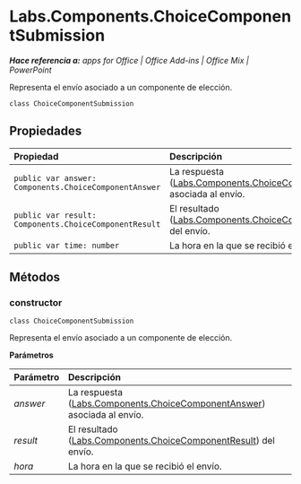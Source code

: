 
# Labs.Components.ChoiceComponentSubmission

 _**Hace referencia a:** apps for Office | Office Add-ins | Office Mix | PowerPoint_

Representa el envío asociado a un componente de elección.

```
class ChoiceComponentSubmission
```


## Propiedades


|Propiedad|Descripción|
|:-----|:-----|
| `public var answer: Components.ChoiceComponentAnswer`|La respuesta ([Labs.Components.ChoiceComponentAnswer](../../reference/office-mix/labs.components.choicecomponentanswer.md)) asociada al envío.|
| `public var result: Components.ChoiceComponentResult`|El resultado ([Labs.Components.ChoiceComponentResult](../../reference/office-mix/labs.components.choicecomponentresult.md)) del envío.|
| `public var time: number`|La hora en la que se recibió el envío.|

## Métodos




### constructor

 `class ChoiceComponentSubmission`

Representa el envío asociado a un componente de elección.

 **Parámetros**


|Parámetro|Descripción|
|:-----|:-----|
| _answer_|La respuesta ([Labs.Components.ChoiceComponentAnswer](../../reference/office-mix/labs.components.choicecomponentanswer.md)) asociada al envío.|
| _result_|El resultado ([Labs.Components.ChoiceComponentResult](../../reference/office-mix/labs.components.choicecomponentresult.md)) del envío.|
| _hora_|La hora en la que se recibió el envío.|
